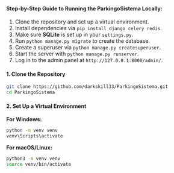 #### Step-by-Step Guide to Running the ParkingoSistema Locally:

1. Clone the repository and set up a virtual environment.
2. Install dependencies via `pip install django celery redis`.
3. Make sure **SQLite** is set up in your `settings.py`.
4. Run `python manage.py migrate` to create the database.
5. Create a superuser via `python manage.py createsuperuser`.
6. Start the server with `python manage.py runserver`.
7. Log in to the admin panel at `http://127.0.0.1:8000/admin/`.

#### 1. **Clone the Repository**
   ```bash
   git clone https://github.com/darkskill33/ParkingoSistema.git
   cd ParkingoSistema
   ```

#### 2. **Set Up a Virtual Environment**
   
   **For Windows:**

   ```bash
   python -m venv venv
   venv\Scripts\activate
   ```

   **For macOS/Linux:**

   ```bash
   python3 -m venv venv
   source venv/bin/activate
   ```
